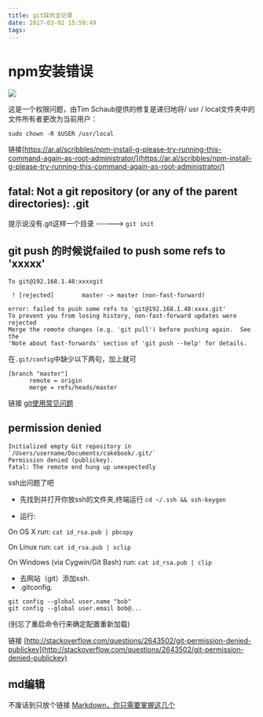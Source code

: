 ```yaml
---
title: git踩坑全记录
date: 2017-03-02 15:59:49
tags:
---
```


# npm安装错误
![](http://i1.piimg.com/567571/1e5edf20962813cd.png)

这是一个权限问题，由Tim Schaub提供的修复是递归地将/ usr / local文件夹中的文件所有者更改为当前用户：

`sudo chown -R $USER /usr/local`

<!-- more -->
链接[https://ar.al/scribbles/npm-install-g-please-try-running-this-command-again-as-root-administrator/](https://ar.al/scribbles/npm-install-g-please-try-running-this-command-again-as-root-administrator/)   


## fatal: Not a git repository (or any of the parent directories): .git

提示说没有.git这样一个目录 ------>  `git init`


## git push 的时候说failed to push some refs to 'xxxxx'

```
To git@192.168.1.48:xxxxgit

 ! [rejected]        master -> master (non-fast-forward)

error: failed to push some refs to 'git@192.168.1.48:xxxx.git'
To prevent you from losing history, non-fast-forward updates were rejected
Merge the remote changes (e.g. 'git pull') before pushing again.  See the
'Note about fast-forwards' section of 'git push --help' for details.
```


在`.git/config`中缺少以下两句，加上就可

```
[branch "master"]
      remote = origin
      merge = refs/heads/master
```

链接 [git使用常见问题](http://blog.csdn.net/huguohu2006/article/details/7045052) 

## permission denied

```
Initialized empty Git repository in `/Users/username/Documents/cakebook/.git/`
Permission denied (publickey).
fatal: The remote end hung up unexpectedly
```
ssh出问题了吧

* 先找到并打开你放ssh的文件夹,终端运行
`cd ~/.ssh && ssh-keygen`

* 运行:

On OS X run: `cat id_rsa.pub | pbcopy`

On Linux run: `cat id_rsa.pub | xclip`

On Windows (via Cygwin/Git Bash) run: `cat id_rsa.pub | clip`

* 去网站（git）添加ssh.
* .gitconfig.
```
git config --global user.name "bob"
git config --global user.email bob@... 
```
(别忘了重启命令行来确定配置重新加载)

链接 [http://stackoverflow.com/questions/2643502/git-permission-denied-publickey](http://stackoverflow.com/questions/2643502/git-permission-denied-publickey)

## md编辑

不废话到只放个链接
[Markdown，你只需要掌握这几个](http://www.tuicool.com/articles/fmeMbqR)




